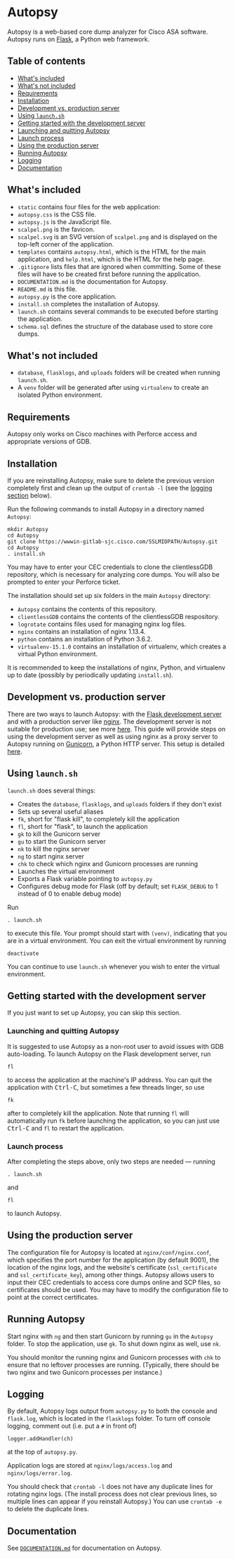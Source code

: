 # Autopsy

Autopsy is a web-based core dump analyzer for Cisco ASA software. Autopsy runs on [Flask](http://flask.pocoo.org/docs/0.12/), a Python web framework.

## Table of contents

* [What's included](#whats-included)
* [What's not included](#whats-not-included)
* [Requirements](#requirements)
* [Installation](#installation)
* [Development vs. production server](#development-vs-production-server)
* [Using `launch.sh`](#using-launchsh)
* [Getting started with the development server](#getting-started-with-the-development-server)
 * [Launching and quitting Autopsy](#launching-and-quitting-autopsy)
 * [Launch process](#launch-process)
* [Using the production server](#using-the-production-server)
* [Running Autopsy](#running-autopsy)
* [Logging](#logging)
* [Documentation](#documentation)

## What's included

* `static` contains four files for the web application:
 * `autopsy.css` is the CSS file.
 * `autopsy.js` is the JavaScript file.
 * `scalpel.png` is the favicon.
 * `scalpel.svg` is an SVG version of `scalpel.png` and is displayed on the top-left corner of the application.
* `templates` contains `autopsy.html`, which is the HTML for the main application, and `help.html`, which is the HTML for the help page.
* `.gitignore` lists files that are ignored when committing. Some of these files will have to be created first before running the application.
* `DOCUMENTATION.md` is the documentation for Autopsy.
* `README.md` is this file.
* `autopsy.py` is the core application.
* `install.sh` completes the installation of Autopsy.
* `launch.sh` contains several commands to be executed before starting the application.
* `schema.sql` defines the structure of the database used to store core dumps.

## What's not included

* `database`, `flasklogs`, and `uploads` folders will be created when running `launch.sh`.
* A `venv` folder will be generated after using `virtualenv` to create an isolated Python environment.

## Requirements

Autopsy only works on Cisco machines with Perforce access and appropriate versions of GDB.

## Installation

If you are reinstalling Autopsy, make sure to delete the previous version completely first and clean up the output of `crontab -l` (see the [logging section](#logging) below).

Run the following commands to install Autopsy in a directory named `Autopsy`:
```
mkdir Autopsy
cd Autopsy
git clone https://wwwin-gitlab-sjc.cisco.com/SSLMIDPATH/Autopsy.git
cd Autopsy
. install.sh
```
You may have to enter your CEC credentials to clone the clientlessGDB repository, which is necessary for analyzing core dumps. You will also be prompted to enter your Perforce ticket.

The installation should set up six folders in the main `Autopsy` directory:
* `Autopsy` contains the contents of this repository.
* `clientlessGDB` contains the contents of the clientlessGDB respository.
* `logrotate` contains files used for managing nginx log files.
* `nginx` contains an installation of nginx 1.13.4.
* `python` contains an installation of Python 3.6.2.
* `virtualenv-15.1.0` contains an installation of virtualenv, which creates a virtual Python environment.

It is recommended to keep the installations of nginx, Python, and virtualenv up to date (possibly by periodically updating `install.sh`).

## Development vs. production server

There are two ways to launch Autopsy: with the [Flask development server](http://flask.pocoo.org/docs/0.12/server/) and with a production server like [nginx](https://nginx.org/). The development server is not suitable for production use; see more [here](http://flask.pocoo.org/docs/0.12/deploying/). This guide will provide steps on using the development server as well as using nginx as a proxy server to Autopsy running on [Gunicorn](http://gunicorn.org/), a Python HTTP server. This setup is detailed [here](http://flask.pocoo.org/docs/0.12/deploying/wsgi-standalone/).

## Using `launch.sh`

`launch.sh` does several things:
* Creates the `database`, `flasklogs`, and `uploads` folders if they don't exist
* Sets up several useful aliases
 * `fk`, short for "flask kill", to completely kill the application
 * `fl`, short for "flask", to launch the application
 * `gk` to kill the Gunicorn server
 * `gu` to start the Gunicorn server
 * `nk` to kill the nginx server
 * `ng` to start nginx server
 * `chk` to check which nginx and Gunicorn processes are running
* Launches the virtual environment
* Exports a Flask variable pointing to `autopsy.py`
* Configures debug mode for Flask (off by default; set `FLASK_DEBUG` to 1 instead of 0 to enable debug mode)

Run
```
. launch.sh
```
to execute this file. Your prompt should start with `(venv)`, indicating that you are in a virtual environment. You can exit the virtual environment by running
```
deactivate
```
You can continue to use `launch.sh` whenever you wish to enter the virtual environment.

## Getting started with the development server

If you just want to set up Autopsy, you can skip this section.

### Launching and quitting Autopsy

It is suggested to use Autopsy as a non-root user to avoid issues with GDB auto-loading. To launch Autopsy on the Flask development server, run
```
fl
```
to access the application at the machine's IP address. You can quit the application with <kbd>Ctrl-C</kbd>, but sometimes a few threads linger, so use
```
fk
```
after to completely kill the application. Note that running `fl` will automatically run `fk` before launching the application, so you can just use <kbd>Ctrl-C</kbd> and `fl` to restart the application.

### Launch process

After completing the steps above, only two steps are needed — running
```
. launch.sh
```
and
```
fl
```
to launch Autopsy.

## Using the production server

The configuration file for Autopsy is located at `nginx/conf/nginx.conf`, which specifies the port number for the application (by default 9001), the location of the nginx logs, and the website's certificate (`ssl_certificate` and `ssl_certificate_key`), among other things. Autopsy allows users to input their CEC credentials to access core dumps online and SCP files, so certificates should be used. You may have to modify the configuration file to point at the correct certificates.

## Running Autopsy

Start nginx with `ng` and then start Gunicorn by running `gu` in the `Autopsy` folder. To stop the application, use `gk`. To shut down nginx as well, use `nk`.

You should monitor the running nginx and Gunicorn processes with `chk` to ensure that no leftover processes are running. (Typically, there should be two nginx and two Gunicorn processes per instance.)

## Logging

By default, Autopsy logs output from `autopsy.py` to both the console and `flask.log`, which is located in the `flasklogs` folder. To turn off console logging, comment out (i.e. put a `#` in front of)
```
logger.addHandler(ch)
```
at the top of `autopsy.py`.

Application logs are stored at `nginx/logs/access.log` and `nginx/logs/error.log`.

You should check that `crontab -l` does not have any duplicate lines for rotating nginx logs. (The install process does not clear previous lines, so multiple lines can appear if you reinstall Autopsy.) You can use `crontab -e` to delete the duplicate lines.

## Documentation

See [`DOCUMENTATION.md`](DOCUMENTATION.md) for documentation on Autopsy.
